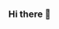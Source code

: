 ### Hi there 👋

<!--
**hsjferson/hsjferson** is a ✨ _special_ ✨ repository because its `README.md` (this file) appears on your GitHub profile.

https://www.instagram.com/_jeferson.slv/

Here are some ideas to get you started:

- 🔭 I’m currently working on ...
- 🌱 I’m currently learning ...
- 👯 I’m looking to collaborate on ...
- 🤔 I’m looking for help with ...
- 💬 Ask me about ...
- 📫 How to reach me: ...
- 😄 Pronouns: ...
- ⚡ Fun fact: ...
-->
